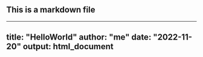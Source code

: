 ## This is a markdown file

---
title: "HelloWorld"
author: "me"
date: "2022-11-20"
output: html_document
---


